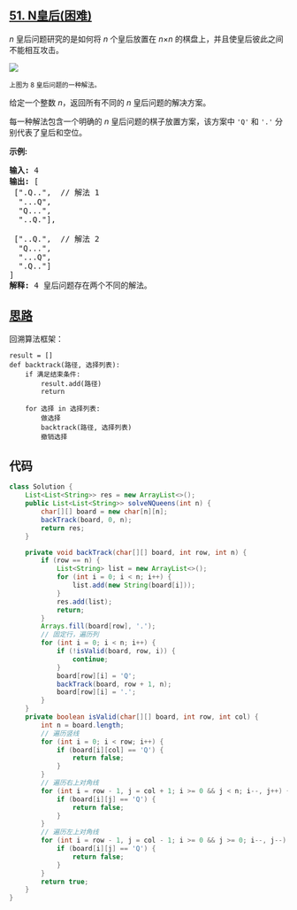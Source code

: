 ## [51. N皇后(困难)](https://leetcode-cn.com/problems/n-queens/)
<div class="notranslate"><p><em>n&nbsp;</em>皇后问题研究的是如何将 <em>n</em>&nbsp;个皇后放置在 <em>n</em>×<em>n</em> 的棋盘上，并且使皇后彼此之间不能相互攻击。</p>

<p><img src="https://assets.leetcode-cn.com/aliyun-lc-upload/uploads/2018/10/12/8-queens.png"></p>

<p><small>上图为 8 皇后问题的一种解法。</small></p>

<p>给定一个整数 <em>n</em>，返回所有不同的&nbsp;<em>n&nbsp;</em>皇后问题的解决方案。</p>

<p>每一种解法包含一个明确的&nbsp;<em>n</em> 皇后问题的棋子放置方案，该方案中 <code>'Q'</code> 和 <code>'.'</code> 分别代表了皇后和空位。</p>

<p><strong>示例:</strong></p>

<pre><strong>输入:</strong> 4
<strong>输出:</strong> [
 [".Q..",  // 解法 1
  "...Q",
  "Q...",
  "..Q."],

 ["..Q.",  // 解法 2
  "Q...",
  "...Q",
  ".Q.."]
]
<strong>解释:</strong> 4 皇后问题存在两个不同的解法。
</pre>
</div>

## [思路](https://leetcode-cn.com/problems/n-queens/solution/hui-su-suan-fa-xiang-jie-by-labuladong/)
回溯算法框架：  
```
result = []
def backtrack(路径, 选择列表):
    if 满足结束条件:
        result.add(路径)
        return
    
    for 选择 in 选择列表:
        做选择
        backtrack(路径, 选择列表)
        撤销选择
```

## 代码
```java
class Solution {
    List<List<String>> res = new ArrayList<>();
    public List<List<String>> solveNQueens(int n) {
        char[][] board = new char[n][n];
        backTrack(board, 0, n);
        return res;
    }

    private void backTrack(char[][] board, int row, int n) {
        if (row == n) {
            List<String> list = new ArrayList<>();
            for (int i = 0; i < n; i++) {
                list.add(new String(board[i]));
            }
            res.add(list);
            return;
        }
        Arrays.fill(board[row], '.');
        // 固定行，遍历列
        for (int i = 0; i < n; i++) {
            if (!isValid(board, row, i)) {
                continue;
            }
            board[row][i] = 'Q';
            backTrack(board, row + 1, n);
            board[row][i] = '.';
        }
    }
    private boolean isValid(char[][] board, int row, int col) {
        int n = board.length;
        // 遍历竖线
        for (int i = 0; i < row; i++) {
            if (board[i][col] == 'Q') {
                return false;
            }
        }
        // 遍历右上对角线
        for (int i = row - 1, j = col + 1; i >= 0 && j < n; i--, j++) {
            if (board[i][j] == 'Q') {
                return false;
            }
        }
        // 遍历左上对角线
        for (int i = row - 1, j = col - 1; i >= 0 && j >= 0; i--, j--) {
            if (board[i][j] == 'Q') {
                return false;
            }
        }
        return true;
    }
}
```
